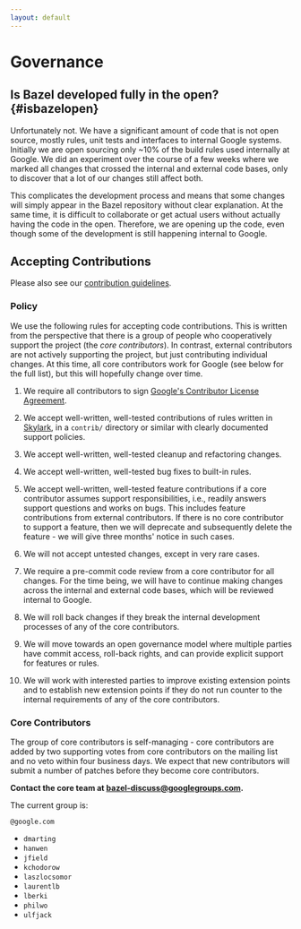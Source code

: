 ```yaml
---
layout: default
---
```


# Governance

## Is Bazel developed fully in the open? {#isbazelopen}

Unfortunately not. We have a significant amount of code that is not open source, mostly rules,
unit tests and interfaces to internal Google systems. Initially we are open sourcing only ~10% of
the build rules used internally at Google. We did an experiment over the course of a few weeks
where we marked all changes that crossed the internal and external code bases, only to discover
that a lot of our changes still affect both.

This complicates the development process and means that some changes will simply appear in the Bazel
repository without clear explanation. At the same time, it is difficult to collaborate or get actual
users without actually having the code in the open. Therefore, we are opening up the code, even
though some of the development is still happening internal to Google.

## Accepting Contributions

Please also see our [contribution guidelines](contributing.html).

### Policy

We use the following rules for accepting code contributions. This is written from the perspective
that there is a group of people who cooperatively support the project (the *core contributors*). In
contrast, external contributors are not actively supporting the project, but just contributing
individual changes. At this time, all core contributors work for Google (see below for the full
list), but this will hopefully change over time.

1. We require all contributors to sign [Google's Contributor License
   Agreement](https://cla.developers.google.com/).

2. We accept well-written, well-tested contributions of rules written in
   [Skylark](skylark/concepts.html), in a `contrib/` directory or similar with clearly documented
   support policies.

3. We accept well-written, well-tested cleanup and refactoring changes.

4. We accept well-written, well-tested bug fixes to built-in rules.

5. We accept well-written, well-tested feature contributions if a core contributor assumes support
   responsibilities, i.e., readily answers support questions and works on bugs. This includes
   feature contributions from external contributors. If there is no core contributor to support a
   feature, then we will deprecate and subsequently delete the feature - we will give three months'
   notice in such cases.

6. We will not accept untested changes, except in very rare cases.

7. We require a pre-commit code review from a core contributor for all changes. For the time being,
   we will have to continue making changes across the internal and external code bases, which will
   be reviewed internal to Google.

8. We will roll back changes if they break the internal development processes of any of the core
   contributors.

9. We will move towards an open governance model where multiple parties have commit access,
   roll-back rights, and can provide explicit support for features or rules.

10. We will work with interested parties to improve existing extension points and to establish new
    extension points if they do not run counter to the internal requirements of any of the core
    contributors.

### Core Contributors

The group of core contributors is self-managing - core contributors are added by two supporting
votes from core contributors on the mailing list and no veto within four business days. We expect
that new contributors will submit a number of patches before they become core contributors.

__Contact the core team at bazel-discuss@googlegroups.com.__

The current group is:

`@google.com`

 - `dmarting`
 - `hanwen`
 - `jfield`
 - `kchodorow`
 - `laszlocsomor`
 - `laurentlb`
 - `lberki`
 - `philwo`
 - `ulfjack`

